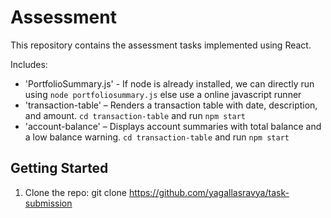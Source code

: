 # Assessment

This repository contains the assessment tasks implemented using React.

Includes:
- 'PortfolioSummary.js' - If node is already installed, we can directly run using `node portfoliosummary.js` else use a online javascript runner
- 'transaction-table' – Renders a transaction table with date, description, and amount.
   `cd transaction-table` and run `npm start` 
- 'account-balance' – Displays account summaries with total balance and a low balance warning.
   `cd transaction-table` and run `npm start`

## Getting Started

1. Clone the repo:
   git clone https://github.com/yagallasravya/task-submission
